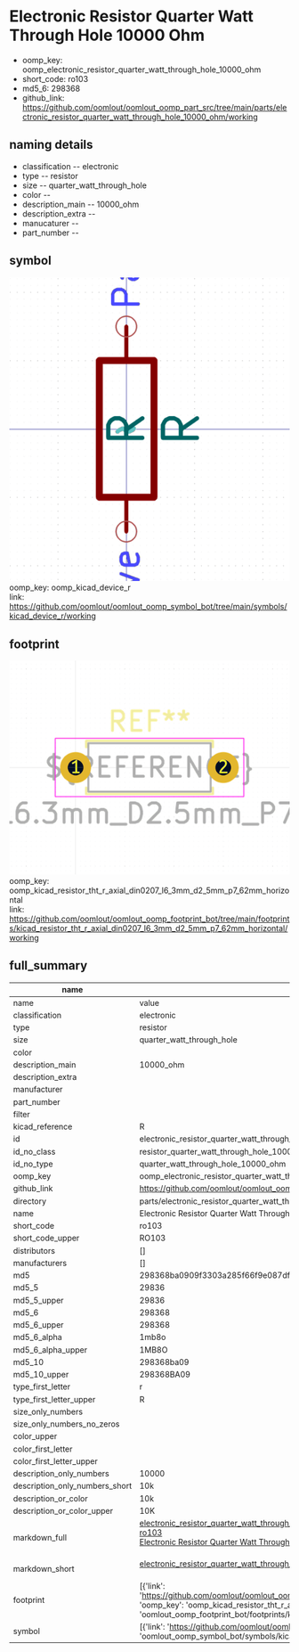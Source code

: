 # Electronic Resistor Quarter Watt Through Hole 10000 Ohm

  
* oomp_key: oomp_electronic_resistor_quarter_watt_through_hole_10000_ohm 
* short_code: ro103
* md5_6: 298368  
* github_link: https://github.com/oomlout/oomlout_oomp_part_src/tree/main/parts/electronic_resistor_quarter_watt_through_hole_10000_ohm/working  
## naming details
* classification -- electronic
* type -- resistor
* size -- quarter_watt_through_hole
* color -- 
* description_main -- 10000_ohm
* description_extra -- 
* manucaturer -- 
* part_number -- 



## symbol

![](symbol/0/working/working_600.png)  
oomp_key: oomp_kicad_device_r  
link: https://github.com/oomlout/oomlout_oomp_symbol_bot/tree/main/symbols/kicad_device_r/working  

## footprint

![](footprint/0/working/working_600.png)  
oomp_key: oomp_kicad_resistor_tht_r_axial_din0207_l6_3mm_d2_5mm_p7_62mm_horizontal  
link: https://github.com/oomlout/oomlout_oomp_footprint_bot/tree/main/footprints/kicad_resistor_tht_r_axial_din0207_l6_3mm_d2_5mm_p7_62mm_horizontal/working  

## full_summary
| name | value | 
| --- | --- | 
| name | value | 
| classification | electronic | 
| type | resistor | 
| size | quarter_watt_through_hole | 
| color |  | 
| description_main | 10000_ohm | 
| description_extra |  | 
| manufacturer |  | 
| part_number |  | 
| filter |  | 
| kicad_reference | R | 
| id | electronic_resistor_quarter_watt_through_hole_10000_ohm | 
| id_no_class | resistor_quarter_watt_through_hole_10000_ohm | 
| id_no_type | quarter_watt_through_hole_10000_ohm | 
| oomp_key | oomp_electronic_resistor_quarter_watt_through_hole_10000_ohm | 
| github_link | https://github.com/oomlout/oomlout_oomp_part_src/tree/main/parts/electronic_resistor_quarter_watt_through_hole_10000_ohm/working | 
| directory | parts/electronic_resistor_quarter_watt_through_hole_10000_ohm | 
| name | Electronic Resistor Quarter Watt Through Hole 10000 Ohm | 
| short_code | ro103 | 
| short_code_upper | RO103 | 
| distributors | [] | 
| manufacturers | [] | 
| md5 | 298368ba0909f3303a285f66f9e087df | 
| md5_5 | 29836 | 
| md5_5_upper | 29836 | 
| md5_6 | 298368 | 
| md5_6_upper | 298368 | 
| md5_6_alpha | 1mb8o | 
| md5_6_alpha_upper | 1MB8O | 
| md5_10 | 298368ba09 | 
| md5_10_upper | 298368BA09 | 
| type_first_letter | r | 
| type_first_letter_upper | R | 
| size_only_numbers |  | 
| size_only_numbers_no_zeros |  | 
| color_upper |  | 
| color_first_letter |  | 
| color_first_letter_upper |  | 
| description_only_numbers | 10000 | 
| description_only_numbers_short | 10k | 
| description_or_color | 10k | 
| description_or_color_upper | 10K | 
| markdown_full | [electronic_resistor_quarter_watt_through_hole_10000_ohm](https://github.com/oomlout/oomlout_oomp_part_src/tree/main/parts/electronic_resistor_quarter_watt_through_hole_10000_ohm/working)<br>[ro103](https://github.com/oomlout/oomlout_oomp_part_src/tree/main/parts/electronic_resistor_quarter_watt_through_hole_10000_ohm/working)<br>[Electronic Resistor Quarter Watt Through Hole 10000 Ohm](https://github.com/oomlout/oomlout_oomp_part_src/tree/main/parts/electronic_resistor_quarter_watt_through_hole_10000_ohm/working)<br><br> | 
| markdown_short | [electronic_resistor_quarter_watt_through_hole_10000_ohm](https://github.com/oomlout/oomlout_oomp_part_src/tree/main/parts/electronic_resistor_quarter_watt_through_hole_10000_ohm/working)<br><br> | 
| footprint | [{'link': 'https://github.com/oomlout/oomlout_oomp_footprint_bot/tree/main/foootprntss/kicad_resistor_tht_r_axial_din0207_l6_3mm_d2_5mm_p7_62mm_horizontal', 'oomp_key': 'oomp_kicad_resistor_tht_r_axial_din0207_l6_3mm_d2_5mm_p7_62mm_horizontal', 'directory': 'oomlout_oomp_footprint_bot/footprints/kicad_resistor_tht_r_axial_din0207_l6_3mm_d2_5mm_p7_62mm_horizontal//working/working.kicad_mod'}] | 
| symbol | [{'link': 'https://github.com/oomlout/oomlout_oomp_symbol_bot/tree/main/symbols/kicad_device_r', 'oomp_key': 'oomp_kicad_device_r', 'directory': 'oomlout_oomp_symbol_bot/symbols/kicad_device_r//working/working.kicad_sym'}] | 
